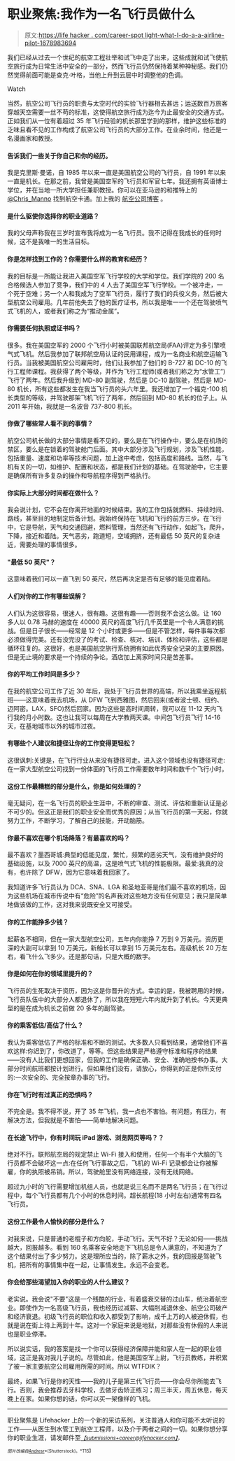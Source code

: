 # 职业聚焦:我作为一名飞行员做什么

> 原文:[https://life hacker . com/career-spot light-what-I-do-a-a-airline-pilot-1678983694](https://lifehacker.com/career-spotlight-what-i-do-as-an-airline-pilot-1678983694)

我们已经从过去一个世纪的航空工程壮举和试飞中走了出来，这些成就和试飞使航空旅行成为日常生活中安全的一部分，然而飞行员仍然保持着某种神秘感。我们仍然觉得前面可能是查克·叶格，当他上升到云层中时调整他的色调。

Watch

当然，航空公司飞行员的职责与太空时代的实验飞行器相去甚远；运送数百万旅客穿越天空需要一丝不苟的标准，这使得航空旅行成为迄今为止最安全的交通方式。正如我们从一位有着超过 35 年飞行经验的机长那里学到的那样，维护这些标准的乏味且看不见的工作构成了航空公司飞行员的大部分工作。在业余时间，他还是一名漫画家和教授。

#### 告诉我们一些关于你自己和你的经历。

我是克里斯·曼诺，自 1985 年以来一直是美国航空公司的飞行员，自 1991 年以来一直是机长。在那之前，我曾是美国空军的飞行员和军官七年。我还拥有英语博士学位，并在当地一所大学担任兼职教授。你可以在亚马逊的和推特上的 [@Chris_Manno](https://twitter.com/@Chris_Manno) 找到航空卡通。加上我的 [航空公司博客](http://jethead.wordpress.com) 。

#### 是什么驱使你选择你的职业道路？

我的父母声称我在三岁时宣布我将成为一名飞行员。我不记得在我成长的任何时候，这不是我唯一的生活目标。

#### 你是怎样找到工作的？你需要什么样的教育和经历？

我的目标是一所能让我进入美国空军飞行学校的大学和学位。我们学院的 200 名合格候选人参加了竞争，我们中的 4 人去了美国空军飞行学校。一个被冲走，一个死于空难；另一个人和我成为了空军飞行员，履行了我们的兵役义务，然后被大型航空公司雇用。几年前他失去了他的医疗证书，所以我是唯一一个还在驾驶喷气式飞机的人，或者我们称之为“推动金属”。

#### 你需要任何执照或证书吗？

很多。我在美国空军的 2000 个飞行小时被美国联邦航空局(FAA)评定为多引擎喷气式飞机。然后我参加了联邦航空局认证的民用课程，成为一名商业和航空运输飞行员。当我被美国航空公司雇用时，他们让我参加了他们的 B-727 和 DC-10 的飞行工程师课程。我获得了两个等级，并作为飞行工程师(或者我们称之为“水管工”)飞行了两年。然后我升级到 MD-80 副驾驶，然后是 DC-10 副驾驶，然后是 MD-80 机长，所有这些都发生在我当飞行员的头六年里。我还增加了一个福克-100 机长类型的等级，并驾驶那架飞机飞行了两年，然后回到 MD-80 机长的位子上。从 2011 年开始，我就是一名波音 737-800 机长。

#### 你做了哪些常人看不到的事情？

航空公司机长做的大部分事情是看不见的，要么是在飞行操作中，要么是在机场的禁区，要么是在锁着的驾驶舱门后面。其中大部分涉及飞行规划，涉及飞机性能，包括重量、速度和功率等技术问题，加上途中考虑，包括高度和路线。当然，与飞机有关的一切，如维护、配置和状态，都是我们计划的基础。在驾驶舱中，它主要是确保所有许多复杂的操作和导航程序得到严格执行。

#### 你实际上大部分时间都在做什么？

我会说计划，它不会在你离开地面的时候结束。我的工作包括就燃料、持续时间、路线，甚至目的地制定后备计划。我始终保持在飞机和飞行的前方三步。在飞行中，它是导航，天气和交通回避，燃料管理，当然还有飞行动作，如起飞，爬升，下降，接近和着陆。天气恶劣，跑道短，空域拥挤，还有最低 50 英尺的复杂进近，需要处理的事情很多。

#### "最低 50 英尺"？

这意味着我们可以一直飞到 50 英尺，然后再决定是否有足够的能见度着陆。

#### 人们对你的工作有哪些误解？

人们认为这很容易，很迷人，很有趣。这很有趣——否则我不会这么做。让 160 多人以 0.78 马赫的速度在 40000 英尺的高度飞行几千英里是一个令人满意的挑战。但是日子很长——经常是 12 个小时或更多——但是不管怎样，每件事每次都必须做得完美。还有没完没了的考试、检查、核对、培训、体检和评估，这些都是循环往复的。这很好，也是美国航空旅行系统拥有如此优秀安全记录的主要原因。但是无止境的要求是一个持续的争论。酒店加上离家时间只是苦差事。

#### 你的平均工作时间是多少？

在我的航空公司工作了近 30 年后，我处于飞行员世界的高端，所以我乘坐返程航班——这意味着我去机场，从 DFW 飞到西雅图，然后回来(或者波士顿、纽约、迈阿密。LAX，SFO)然后回家。因为这些是高时间周转，我可以在 11-12 天内飞行我的月小时数。这也让我可以每周在大学教两天课。中间包飞行员飞行 14-16 天，在基地城市以外的城市过夜。

#### 有哪些个人建议和捷径让你的工作变得更轻松？

这很讽刺:关键是，在飞行行业从来没有捷径可走。进入这个领域也没有捷径可走:在一家大型航空公司找到一份体面的飞行员工作需要数年时间和数千个飞行小时。

#### 这份工作最糟糕的部分是什么，你是如何处理的？

毫无疑问，在一名飞行员的职业生涯中，不断的审查、测试、评估和重新认证是必不可少的。但这正是我们的职业安全而优秀的原因；从当飞行员的第一天起，你就努力工作，不断学习，了解自己的技能，开动脑筋。

#### 你最不喜欢在哪个机场降落？有最喜欢的吗？

最不喜欢？墨西哥城:典型的低能见度，繁忙，频繁的恶劣天气，没有维护良好的基础设施，以及 7000 英尺的高温，这是喷气式飞机的性能极限。最爱:我真的没有，也许除了 DFW，因为它意味着我回家了。

我知道许多飞行员认为 DCA、SNA、LGA 和圣地亚哥是他们最不喜欢的机场，因为这些机场在城市传说中有“危险”的名声我对这些地方没有任何意见；我只是简单地做该做的工作，这对我来说既安全又可接受。

#### 你的工作能挣多少钱？

起薪各不相同，但在一家大型航空公司，五年内你能挣 7 万到 9 万美元。资历更深的大副可以拿到 10 万美元，新船长可以拿到 15 万美元左右。高级机长 20 万左右，看飞什么飞多少。还是那句话，只是大概的数字。

#### 你是如何在你的领域里提升的？

飞行员的生死取决于资历，因为这是你晋升的方式。幸运的是，我被聘用的时候，飞行员队伍中的大部分人都退休了，所以我在短短六年内就升到了机长。今天更典型的是在成为机长之前做 20 多年的副驾驶。

#### 你的乘客低估/高估了什么？

我认为乘客低估了严格的标准和不断的测试。大多数人只看到结果，通常他们不喜欢这样:你迟到了，你改道了，等等。但这些结果是严格遵守标准和程序的结果——没有人比我们更想回家，但我的工作是确保正确、安全、准确地按书办事。大部分时间航班都按计划进行。但如果他们没有，请放心，你得到的正是你所支付的:一次安全的、完全按章办事的飞行。

#### 你在飞行时有过真正的恐惧吗？

不完全是。我不得不说，开了 35 年飞机，我一点也不害怕。有问题，有压力，有解决方法，但我就是不害怕——简单地解决问题。

#### 在长途飞行中，你有时间玩 iPad 游戏、浏览网页等吗？？

绝对不行。联邦航空局的规定禁止 Wi-Fi 接入和使用，任何一个有半个大脑的飞行员都不会破坏这一点:在任何飞行事故之后，飞机的 Wi-Fi 记录都会让你被解雇，你的执照被吊销。所以，驾驶舱里没有网络连接，没有无线网络。

超过九小时的飞行需要增加机组人员，也就是说三名而不是两名飞行员；在飞行过程中，每个飞行员都有几个小时的休息时间。超长航程(18 小时左右)通常有四名飞行员。

#### 这份工作最令人愉快的部分是什么？

对我来说，只是普通的老棍子和方向舵，手动飞行。天气不好？无论如何——挑战越大，回报越多。看到 160 名乘客安全地走下飞机总是令人满意的，不知道为了这个结果付出了多少努力。这是理所应当的，除了薪水之外，我的回报是驾驶飞机，把所有的事情集中在一起，让事情发生。永远不会变老。

#### 你会给那些渴望加入你的职业的人什么建议？

老实说。我会说"不要"这是一个残酷的行业，有着盛衰交替的过山车，统治着航空业。即使作为一名高级飞行员，我也经历过减薪、大幅削减退休金、航空公司破产和经济衰退。初级飞行员的职位和收入都受到了影响，成千上万的人被迫休假，也就是说在街上待上两到十年。这对一个家庭来说是地狱，对那些没有休假的人来说也是职业停滞。

所以说实话，我的答案是找一个你可以获得经济保障并能和家人在一起的职业领域，这正是我对我儿子说的。尽管如此，他是美国空军上尉，飞行员教练，并积累了被一家主要航空公司雇用所需的时间。所以 WTFDIK？

最终，如果飞行是你的天性——我的儿子是第三代飞行员——你会尽你所能去飞行。否则，我会推荐去牙科学校，去做牙齿矫正练习；周三半天，周五休息，每天晚上在家。如果你想的话，你可以买一架像样的飞机。

* * *

职业聚焦是 Lifehacker 上的一个新的采访系列，关注普通人和你可能不太听说的工作——从医生到水管工到航空工程师，以及介于两者之间的一切。如果你想分享你的职业生涯，请发邮件至[*<small>【submissions+career@lifehacker.com】</small>*](mailto:submissions+career@lifehacker.com)*<small>。</small>*<small></small>

<small><small>*图片改编自*</small>[<small>*Andresr*</small>](http://www.shutterstock.com/pic-97530335/stock-photo-pilots-inside-a-cabin-flying-an-airplane.html)<small>*(Shutterstock)。*T15】</small></small>

<small></small>